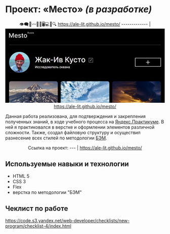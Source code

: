 # Проект: «Место» *(в разработке)*

<div align="center">
  
👁‍🗨🔻〰🔽🔗🖥💻🔎🔍 https://ale-lit.github.io/mesto/
  ------------- |
<a href="https://ale-lit.github.io/how-to-learn/"><img src="https://github.com/ale-lit/ale-lit/blob/main/screens/mesto.jpg" alt="Место"></a>
https://ale-lit.github.io/mesto/
  
</div>

Данная работа реализована, для подтверждения и закрепления полученных знаний, в ходе учебного процесса на [Яндекс.Практикуме](https://practicum.yandex.ru/ "Сервис онлайн-образования от Яндекса"). В ней я практиковался в верстке и оформлении элементов различной сложности. Также, создал файловую структуру и осуществил разнесение всех стилей по методологии [БЭМ](https://ru.bem.info/ "Методология созданная в Яндексе для удобной разработки сайтов").

<div align="center">

Ссылка на проект:
--- |
https://ale-lit.github.io/mesto/

</div>

## Используемые навыки и технологии
* HTML 5
* CSS 3
* Flex
* верстка по методологии "БЭМ"

## Чеклист по работе
https://code.s3.yandex.net/web-developer/checklists/new-program/checklist-4/index.html
